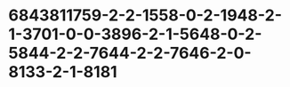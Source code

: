 # 6843811759-2-2-1558-0-2-1948-2-1-3701-0-0-3896-2-1-5648-0-2-5844-2-2-7644-2-2-7646-2-0-8133-2-1-8181